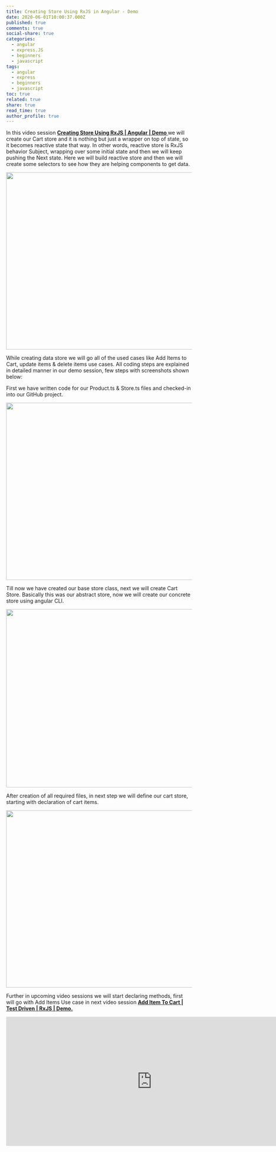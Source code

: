 ```yaml
---
title: Creating Store Using RxJS in Angular - Demo
date: 2020-06-01T10:00:37.000Z
published: true
comments: true
social-share: true
categories:
  - angular
  - express.JS
  - beginners
  - javascript
tags:
  - angular
  - express
  - beginners
  - javascript
toc: true
related: true
share: true
read_time: true
author_profile: true
---
```


<p>In this video session <a href="https://www.youtube.com/watch?v=mzBa4zJIzRc&amp;list=PLZed_adPqIJrl9pwlERGhU-RCNOtKqvyD&amp;index=74&amp;t=0s" target="_blank" rel="noopener noreferrer"><strong>Creating Store Using RxJS | Angular | Demo </strong></a>we will create our Cart store and it is nothing but just a wrapper on top of state, so it becomes reactive state that way. In other words, reactive store is RxJS behavior Subject, wrapping over some initial state and then we will keep pushing the Next state. Here we will build reactive store and then we will create some selectors to see how they are helping components to get data.</p>
<p><img class="alignnone size-full wp-image-3357" src="{{ site.baseurl }}/assets/2020/06/CS.1.png" alt="" width="855" height="480" /></p>
<p>While creating data store we will go all of the used cases like Add Items to Cart, update items &amp; delete items use cases. All coding steps are explained in detailed manner in our demo session, few steps with screenshots shown below:</p>
<p>First we have written code for our Product.ts &amp; Store.ts files and checked-in into our GitHub project.</p>
<p><img class="alignnone size-full wp-image-3356" src="{{ site.baseurl }}/assets/2020/06/CS.2.png" alt="" width="855" height="480" /></p>
<p>Till now we have created our base store class, next we will create Cart Store. Basically this was our abstract store, now we will create our concrete store using angular CLI.</p>
<p><img class="alignnone size-full wp-image-3354" src="{{ site.baseurl }}/assets/2020/06/CS.3.png" alt="" width="860" height="483" /></p>
<p>After creation of all required files, in next step we will define our cart store, starting with declaration of cart items.</p>
<p><img class="alignnone size-full wp-image-3355" src="{{ site.baseurl }}/assets/2020/06/CS.4.png" alt="" width="854" height="480" /></p>
<p>Further in upcoming video sessions we will start declaring methods, first will go with Add Items Use case in next video session <a href="https://www.youtube.com/watch?v=wYwY3yxsWuM&amp;list=PLZed_adPqIJrl9pwlERGhU-RCNOtKqvyD&amp;index=74" target="_blank" rel="noopener noreferrer"><strong>Add Item To Cart | Test Driven | RxJS | Demo.</strong></a></p>
<p><iframe src="https://www.youtube.com/embed/mzBa4zJIzRc" width="790" height="350" frameborder="0" allowfullscreen="allowfullscreen"></iframe></p>
